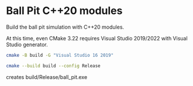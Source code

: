 # Ball Pit C++20 modules

Build the ball pit simulation with C++20 modules.

At this time, even CMake 3.22 requires Visual Studio 2019/2022 with Visual Studio generator.

```sh
cmake -B build -G "Visual Studio 16 2019"

cmake --build build --config Release
```

creates build/Release/ball_pit.exe

